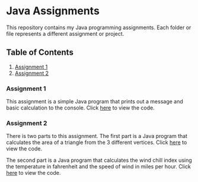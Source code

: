 # Java Assignments

This repository contains my Java programming assignments. Each folder or file represents a different assignment or project.

## Table of Contents

1. [Assignment 1](#assignment-1)
2. [Assignment 2](#assignment-2)

### Assignment 1

This assignment is a simple Java program that prints out a message and basic calculation to the console. Click [here](https://github.com/iammukeshmahato/CS155/blob/main/Program1.java) to view the code.

### Assignment 2

There is two parts to this assignment. The first part is a Java program that calculates the area of a triangle from the 3 different vertices. Click [here](https://github.com/iammukeshmahato/CS155/blob/main/Program2.java) to view the code.

The second part is a Java program that calculates the wind chill index using the temperature in fahrenheit and the speed of wind in miles per hour. Click [here](https://github.com/iammukeshmahato/CS155/blob/08e730c4b4dc2757f48f0090d489c6bb22cf2d4a/Program2.java#L36) to view the code.
